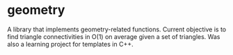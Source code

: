 # geometry
A library that implements geometry-related functions. Current objective is to find triangle connectivities in O(1) on average given a set of triangles. Was also a learning project for templates in C++.
